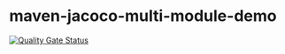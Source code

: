 # maven-jacoco-multi-module-demo
[![Quality Gate Status](https://sonarcloud.io/api/project_badges/measure?project=Subhamita210_maven-jacoco-multi-module-demo&metric=alert_status)](https://sonarcloud.io/summary/new_code?id=Subhamita210_maven-jacoco-multi-module-demo)
